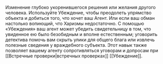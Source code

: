 Изменение глубоко укоренившегося решения или желания другого человека. Используйте Убеждение, чтобы преодолеть упрямство объекта и добиться того, что хочет ваш Агент. Или если ваш обман настолько вопиющий, что Харизмы недостаточно. С помощью «Убеждения» ваш агент может убедить свидетельницу в том, что увиденное ею было безобидным и вполне естественным; уговорить детектива помочь вам скрыть улики для общего блага или извлечь полезные сведения у враждебного субъекта. Этот навык также позволяет вашему агенту сопротивляться уговорам и допросам при [[Встречные проверки|встречных проверках]] [[Убеждение]].